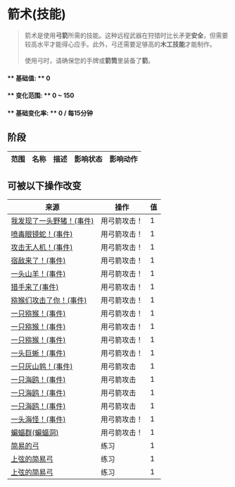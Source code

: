 # 箭术(技能)  
> 箭术是使用<b>弓箭</b>所需的技能。这种远程武器在狩猎时比长矛更<b>安全</b>，但需要较高水平才能得心应手。此外，弓还需要足够高的<b>木工技能</b>才能制作。<br><br>使用弓时，请确保您的手牌或<b>箭筒</b>里装备了<b>箭</b>。  
  
#### ** 基础值: ** 0   
#### ** 变化范围: ** 0 ~ 150  
#### ** 基础变化率: ** 0 / 每15分钟  
## 阶段  
范围  |  名称  |  描述  |  影响状态  |  影响动作  
----  |  ----  |  ----  |  ----  |  ----  
## 可被以下操作改变  
来源  |  操作  |  值  
----  |  ----  |  ----  
[我发现了一头野猪！(事件)](Event_BoarFight.md)  |  用弓箭攻击！  |  1  
[喷毒眼镜蛇！(事件)](Event_CobraFight.md)  |  用弓箭攻击！  |  1  
[攻击无人机！(事件)](Event_DroneFight.md)  |  用弓箭攻击！  |  1  
[宿敌来了！(事件)](Event_EnemyFight.md)  |  用弓箭攻击！  |  1  
[一头山羊！(事件)](Event_GoatFight.md)  |  用弓箭攻击！  |  1  
[猎手来了(事件)](Event_HunterFight.md)  |  用弓箭攻击！  |  1  
[猕猴们攻击了你！(事件)](Event_MacaqueDenFight.md)  |  用弓箭攻击！  |  1  
[一只猕猴！(事件)](Event_MacaqueFight.md)  |  用弓箭攻击！  |  1  
[一只猕猴！(事件)](Event_MacaqueFightRaid.md)  |  用弓箭攻击！  |  1  
[一只猕猴！(事件)](Event_MacaqueUndeadFight.md)  |  用弓箭攻击！  |  1  
[一头巨蜥！(事件)](Event_MonitorFight.md)  |  用弓箭攻击！  |  1  
[一只灰山鹑！(事件)](Event_PartridgeFight.md)  |  用弓箭攻击  |  1  
[一只海鸥！(事件)](Event_SeagullFight.md)  |  用弓箭攻击  |  1  
[一只海鸥！(事件)](Event_SeagullRaid.md)  |  用弓箭攻击  |  1  
[一只海鸥！(事件)](Event_SeagullRaidCrop.md)  |  用弓箭攻击  |  1  
[一头海怪！(事件)](Event_SeahoundFight.md)  |  用弓箭攻击！  |  1  
[蝙蝠群(蝙蝠洞)](BatColony.md)  |  用弓箭攻击！  |  1  
[简易的弓](BowRustic.md)  |  练习  |  1  
[上弦的简易弓](BowRustic_Copper.md)  |  练习  |  1  
[上弦的简易弓](BowRustic_Simple.md)  |  练习  |  1  
